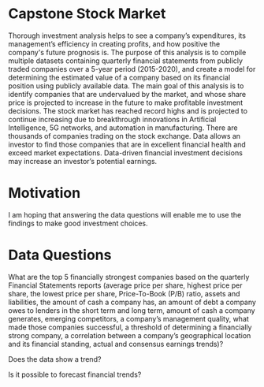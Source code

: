 # Capstone Stock Market
Thorough investment analysis helps to see a company’s expenditures, its management’s efficiency in creating profits, and how positive the company's future prognosis is.   The purpose of this analysis is to compile multiple datasets containing quarterly financial statements from publicly traded companies over a 5-year period (2015-2020), and create a model for determining the estimated value of a company based on its financial position using publicly available data.   The main goal of this analysis is to identify companies that are undervalued by the market, and whose share price is projected to increase in the future to make profitable investment decisions.
The stock market has reached record highs and is projected to continue increasing due to breakthrough innovations in Artificial Intelligence, 5G networks, and automation in manufacturing. There are thousands of companies trading on the stock exchange. Data allows an investor to find those companies that are in excellent financial health and exceed market expectations. Data-driven financial investment decisions may increase an investor’s potential earnings. 

# Motivation
I am hoping that answering the data questions will enable me to use the findings to make good investment choices.

# Data Questions
What are the top 5 financially strongest companies based on the quarterly Financial Statements reports (average price per share,  highest price per share, the lowest price per share, Price-To-Book (P/B) ratio, assets and liabilities, the amount of cash a company has, an amount of debt a company owes to lenders in the short term and long term, amount of cash a company generates, emerging competitors, a company’s management quality, what made those companies successful, a threshold of determining a financially strong company, a correlation between a company’s geographical location and its financial standing, actual and consensus earnings trends)? 

Does the data show a trend? 

Is it possible to forecast financial trends?
